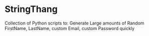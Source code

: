 # StringThang
Collection of Python scripts to:
Generate Large amounts of Random FirstName, LastName, custom Email, custom Password quickly
